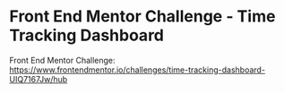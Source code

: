 # Front End Mentor Challenge - Time Tracking Dashboard

Front End Mentor Challenge: https://www.frontendmentor.io/challenges/time-tracking-dashboard-UIQ7167Jw/hub
